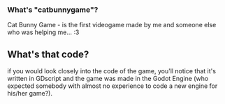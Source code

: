 ### What's "catbunnygame"?

Cat Bunny Game - is the first videogame made by me and someone else who was helping me... :3

## What's that code?

if you would look closely into the code of the game, you'll notice that it's written in GDscript and the game was made in the Godot Engine (who expected somebody with almost no experience to code a new engine for his/her game?).

